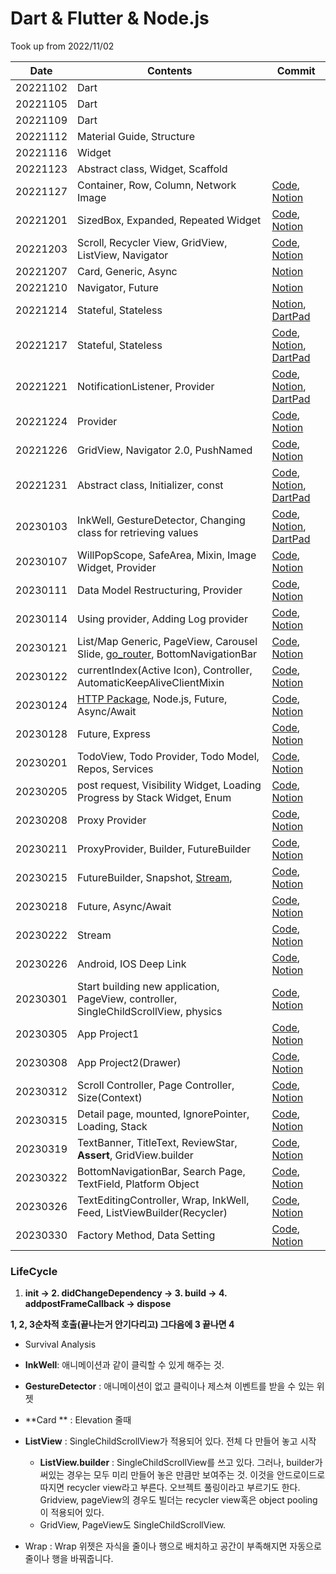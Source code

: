 # Dart & Flutter & Node.js

Took up from 2022/11/02

| Date     | Contents                                                     | Commit                                                       |
| -------- | ------------------------------------------------------------ | ------------------------------------------------------------ |
| 20221102 | Dart                                                         |                                                              |
| 20221105 | Dart                                                         |                                                              |
| 20221109 | Dart                                                         |                                                              |
| 20221112 | Material Guide, Structure                                    |                                                              |
| 20221116 | Widget                                                       |                                                              |
| 20221123 | Abstract class, Widget, Scaffold                             |                                                              |
| 20221127 | Container, Row, Column, Network Image                        | [Code](https://github.com/saanghyuk/flutter-nodejs-study/commits/main), [Notion](https://www.notion.so/ab180/7th-2022-11-27-e5abbceb9ba145bd877dbfaa00760ad4) |
| 20221201 | SizedBox, Expanded, Repeated Widget                          | [Code](https://github.com/saanghyuk/flutter-nodejs-study/tree/e10b61a38aece4a7a845e7809f5150b3631117b1), [Notion](https://www.notion.so/ab180/8th-20221201-31cb545064b34e7a931a0cea0d1a7561) |
| 20221203 | Scroll, Recycler View, GridView, ListView, Navigator         | [Code](https://github.com/saanghyuk/flutter-nodejs-study/tree/c57a883af85be6fdadece94d3446fa3a103e3795), [Notion](https://www.notion.so/ab180/9th-20221203-c90ca14b838b411ea9b55cd53fd9d390) |
| 20221207 | Card, Generic, Async                                         | [Notion](https://www.notion.so/ab180/10th-20221207-b1a79ee95e8446ce894e261e75ae2d07) |
| 20221210 | Navigator, Future                                            | [Notion](https://www.notion.so/ab180/11th-20221210-420e0a8be27b4b6f82dc43dddb927db6) |
| 20221214 | Stateful, Stateless                                          | [Notion](https://www.notion.so/ab180/12th-20221214-dbec7c7f30ce44889fb09f338f929318), [DartPad](https://gist.github.com/saanghyuk/968730f3a3fe0901129de87770f03f18) |
| 20221217 | Stateful, Stateless                                          | [Code](https://github.com/saanghyuk/flutter-nodejs-study/tree/09335d841503ef03bdbfd9008040f0fa74724513), [Notion](https://www.notion.so/ab180/13th-20221217-b057cfd8ef2d49e7949152090520c190), [DartPad](https://gist.github.com/saanghyuk/a3ae6f0c999e19387df4dfa67e92e09c) |
| 20221221 | NotificationListener, Provider                               | [Code](https://github.com/saanghyuk/flutter-nodejs-study/tree/730dd2bea8ec6b7893f8d2fb4d6e59f3d9afa652), [Notion](https://www.notion.so/ab180/14th-20221221-1b2ad751d1c94b2f89c87fd3a8161f50), [DartPad](https://gist.github.com/saanghyuk/e7c22f3faa579ea47b48b3c94002cd2d) |
| 20221224 | Provider                                                     | [Code](https://github.com/saanghyuk/flutter-nodejs-study/tree/096a0f3bbbd38daf3b78f5c11f6093ea023ddcc3), [Notion](https://www.notion.so/ab180/15th-20221224-b92d48b2e7834e6ea7bf2e0f00d4c9c1) |
| 20221226 | GridView, Navigator 2.0, PushNamed                           | [Code](https://github.com/saanghyuk/flutter-nodejs-study/tree/3f108d7720d12b1a77ba4c821368b6a3f0879fc3), [Notion](https://www.notion.so/ab180/16th-20221226-12b96d494bdf44869a24f3058e8b9d54) |
| 20221231 | Abstract class, Initializer, const                           | [Code](https://github.com/saanghyuk/flutter-nodejs-study/tree/6a03756b9ae2d1e8b40e19d9080baf5f1694ffeb), [Notion](https://www.notion.so/ab180/17th-20221231-78d8e10124ed4025a7c75c9f6c80df2f), [DartPad](https://gist.github.com/saanghyuk/4203b5274c0e9e11869dc3d203397337) |
| 20230103 | InkWell, GestureDetector, Changing class for retrieving values | [Code](https://github.com/saanghyuk/flutter-nodejs-study/tree/e6fe00d2cc40a4f04be1c4ae68a2c4e089971be8), [Notion](https://www.notion.so/ab180/18th-20230103-888574a19c914b33930a9fa28690347b), [DartPad](https://gist.github.com/saanghyuk/e6f0b1e27efe67cdc5fd9127de821aea) |
| 20230107 | WillPopScope, SafeArea, Mixin, Image Widget, Provider        | [Code](https://github.com/saanghyuk/flutter-nodejs-study/tree/0d16ee26b15b0360807d67b6fa8688585bcf7216), [Notion](https://www.notion.so/ab180/19th-20230107-148305d54bc342c4bd7573cef255a4d2) |
| 20230111 | Data Model Restructuring, Provider                           | [Code](https://github.com/saanghyuk/flutter-nodejs-study/tree/276bc85577d36183475476ac6a214621f43191a8), [Notion](https://www.notion.so/ab180/20th-20230111-032f62070f05450790ed2b6ce3e66aa3) |
| 20230114 | Using provider, Adding Log provider                          | [Code](https://github.com/saanghyuk/flutter-nodejs-study/tree/e6d754b3257424c09115cc7d5ab0903d39379149), [Notion](https://www.notion.so/ab180/21th-20230114-955474a01c6e483c9ba49747d5a5eeb4) |
| 20230121 | List/Map Generic, PageView, Carousel Slide, [go_router](https://pub.dev/packages/go_router), BottomNavigationBar | [Code](https://github.com/saanghyuk/flutter-nodejs-study/tree/2852be2c690a3f1a114783abe88d37dee5fa536e), [Notion](https://www.notion.so/ab180/24th-20230121-58376735eeaa4e299fe1833e7540238d) |
| 20230122 | currentIndex(Active Icon), Controller, AutomaticKeepAliveClientMixin | [Code](https://github.com/saanghyuk/flutter-nodejs-study/tree/52b93a6935619645f3cc8bc4f1c5725917032878), [Notion](https://www.notion.so/ab180/25th-20230122-6383868fcbd747798dc37ab9cc6240ed) |
| 20230124 | [HTTP Package](https://pub.dev/packages/http), Node.js, Future, Async/Await | [Code](https://github.com/saanghyuk/flutter-nodejs-study/tree/6b17bb0847b6e03a565b0955cf5b1ec01cb4ed7a), [Notion](https://www.notion.so/ab180/26th-20220124-67c3c5e1406845558d4841ce0dba0c1b) |
| 20230128 | Future, Express                                              | [Code](https://github.com/saanghyuk/flutter-nodejs-study/tree/75769d4afda80bd78717acd82a7b05cd1e0dbcce), [Notion](https://www.notion.so/ab180/27th-20230128-8d9a44143dda45d28308990c1db9540c) |
| 20230201 | TodoView, Todo Provider, Todo Model, Repos, Services         | [Code](https://github.com/saanghyuk/flutter-nodejs-study/tree/353a274d0766e4506d385ca46dd19e7154d35c60), [Notion](https://www.notion.so/ab180/27th-20230201-5e323921668e4ea1800d2fb5e16318b5) |
| 20230205 | post request, Visibility Widget, Loading Progress by Stack Widget, Enum | [Code](https://github.com/saanghyuk/flutter-nodejs-study/tree/c8e3cd81b43bbee2028553f69c15dba70e0d8a6d), [Notion](https://www.notion.so/ab180/28th-20230205-fef932e5c348420fb66deb91b9309811) |
| 20230208 | Proxy Provider                                               | [Code](https://github.com/saanghyuk/flutter-nodejs-study/tree/b1c2cc07381d35cff700a24c5e526dd50dd760e1), [Notion](https://www.notion.so/ab180/29th-20230208-353456f44a5c4b6589e184340e23dd40) |
| 20230211 | ProxyProvider, Builder, FutureBuilder                        | [Code](https://github.com/saanghyuk/flutter-nodejs-study/tree/7832ec87b420d2f7c9159121029428cd80ea5313), [Notion](https://www.notion.so/ab180/30th-20230211-89966d67a24948058521a406d3978f0c) |
| 20230215 | FutureBuilder, Snapshot, [Stream](https://cafe.naver.com/flutterjames/563), | [Code](https://github.com/saanghyuk/flutter-nodejs-study/tree/b1c2cc07381d35cff700a24c5e526dd50dd760e1), [Notion](https://www.notion.so/ab180/31th-20230215-bbd4365acd5d423c95613a8937bfcca0) |
| 20230218 | Future, Async/Await                                          | [Code](https://github.com/saanghyuk/flutter-nodejs-study/tree/d88762323c80b3720c3c60231f5e54513d58096f), [Notion](https://www.notion.so/ab180/32th-20230218-2f3ec362806048b9ac189255497748c8) |
| 20230222 | Stream                                                       | [Code](https://github.com/saanghyuk/flutter-nodejs-study/tree/02fd2515f8425c7735c39421476ae79d4dd67d16), [Notion](https://www.notion.so/ab180/33th-20230222-93874c5181dc47e1af0147b78da52edd) |
| 20230226 | Android, IOS Deep Link                                       | [Code](https://gist.github.com/saanghyuk/ed6e72138c2dd351ad8d53a78b141915), [Notion](https://www.notion.so/ab180/34th-20230226-9776f6d11df44b5ea441bcd5d59c1496) |
| 20230301 | Start building new application, PageView, controller, SingleChildScrollView, physics | [Code](https://github.com/saanghyuk/flutter-app-project-1/tree/c378e3a006c96c26f5cc467e95e7e68eedf24985), [Notion](https://www.notion.so/ab180/35th-20230301-3d4100257b314b8ebf3549153143bc45) |
| 20230305 | App Project1                                                 | [Code](https://github.com/saanghyuk/flutter-app-project-1/tree/b2a6a0e7092c136c03cba678a4665964110446f8), [Notion](https://www.notion.so/ab180/36th-20230305-48f3e56445484ccfb825692d04c6065c) |
| 20230308 | App Project2(Drawer)                                         | [Code](https://github.com/saanghyuk/flutter-app-project-1/tree/6bcb22ad7e227390814ed17dc9f0ffff3030d759), [Notion](https://www.notion.so/ab180/37th-20230308-1c2205e49a384df291da047be8e97a76) |
| 20230312 | Scroll Controller, Page Controller, Size(Context)            | [Code](https://github.com/saanghyuk/flutter-app-project-1/tree/a08e1f43c82e923359ee462926ab253ffba725d9), [Notion](https://www.notion.so/ab180/38th-20230311-7df55e4056a34c79b300c370fa2082c7) |
| 20230315 | Detail page, mounted, IgnorePointer, Loading, Stack          | [Code](https://github.com/saanghyuk/flutter-app-project-1/tree/b4eb1865b84010c1b35b1e9c22025fa0de32aba0), [Notion](https://www.notion.so/ab180/38th-20230311-7df55e4056a34c79b300c370fa2082c7) |
| 20230319 | TextBanner, TitleText, ReviewStar, **Assert**, GridView.builder | [Code](https://github.com/saanghyuk/flutter-app-project-1/tree/58cea140331371675175beef198886a330dc4691), [Notion](https://www.notion.so/ab180/40th-20230319-3b727e0c596349bf945dd746b2dddcf0) |
| 20230322 | BottomNavigationBar, Search Page, TextField, Platform Object | [Code](https://github.com/saanghyuk/flutter-app-project-1/tree/764abaeb838e2333ec7f3fa5268c08c94ebba856), [Notion](https://www.notion.so/ab180/41th-20230322-f5769b73e4094982845d67bfe94d9162) |
| 20230326 | TextEditingController, Wrap, InkWell, Feed, ListViewBuilder(Recycler) | [Code](https://github.com/saanghyuk/flutter-app-project-1/tree/da9a14e36d2bb003dcf695640ea086b6987937ef), [Notion](https://www.notion.so/ab180/42th-20230326-53c00eaa60d14c61a234d2aa23681d62) |
| 20230330 | Factory Method, Data Setting                                 | [Code](https://github.com/saanghyuk/flutter-app-project-1/tree/e517e2064e8897adf33a9b6d011cd79dca35eb46), [Notion](https://www.notion.so/ab180/43th-20230330-898f6b9e5d904211a329826c9ae3f8fc) |





### LifeCycle

1. **init → 2. didChangeDependency → 3. build → 4. addpostFrameCallback → dispose**

**1, 2, 3순차적 호출(끝나는거 안기다리고) 그다음에 3 끝나면 4**





- Survival Analysis

- **InkWell**: 애니메이션과 같이 클릭할 수 있게 해주는 것. 
- **GestureDetector** : 애니메이션이 없고 클릭이나 제스쳐 이벤트를 받을 수 있는 위젯
- **Card ** : Elevation 줄때
- **ListView** : SingleChildScrollView가 적용되어 있다. 전체 다 만들어 놓고 시작 
  - **ListView.builder** : SingleChildScrollView를 쓰고 있다. 그러나, builder가 써있는 경우는 모두 미리 만들어 놓은 만큼만 보여주는 것.  이것을 안드로이드로 따지면 recycler view라고 부른다. 오브젝트 풀링이라고 부르기도 한다. Gridview, pageView의 경우도 빌더는 recycler view혹은 object pooling이 적용되어 있다. 
  - GridView, PageView도 SingleChildScrollView. 
- Wrap : Wrap 위젯은 자식을 줄이나 행으로 배치하고 공간이 부족해지면 자동으로 줄이나 행을 바꿔줍니다.

